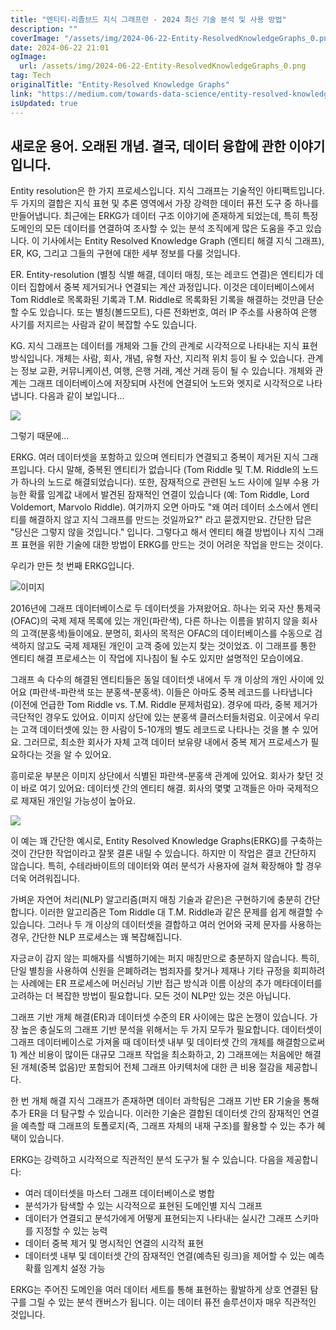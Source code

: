 ```yaml
---
title: "엔티티-리졸브드 지식 그래프란 - 2024 최신 기술 분석 및 사용 방법"
description: ""
coverImage: "/assets/img/2024-06-22-Entity-ResolvedKnowledgeGraphs_0.png"
date: 2024-06-22 21:01
ogImage:
  url: /assets/img/2024-06-22-Entity-ResolvedKnowledgeGraphs_0.png
tag: Tech
originalTitle: "Entity-Resolved Knowledge Graphs"
link: "https://medium.com/towards-data-science/entity-resolved-knowledge-graphs-6b22c09a1442"
isUpdated: true
---
```


## 새로운 용어. 오래된 개념. 결국, 데이터 융합에 관한 이야기입니다.

Entity resolution은 한 가지 프로세스입니다. 지식 그래프는 기술적인 아티팩트입니다. 두 가지의 결합은 지식 표현 및 추론 영역에서 가장 강력한 데이터 퓨전 도구 중 하나를 만들어냅니다. 최근에는 ERKG가 데이터 구조 이야기에 존재하게 되었는데, 특히 특정 도메인의 모든 데이터를 연결하여 조사할 수 있는 분석 조직에게 많은 도움을 주고 있습니다. 이 기사에서는 Entity Resolved Knowledge Graph (엔티티 해결 지식 그래프), ER, KG, 그리고 그들의 구현에 대한 세부 정보를 다룰 것입니다.

ER. Entity-resolution (별칭 식별 해결, 데이터 매칭, 또는 레코드 연결)은 엔티티가 데이터 집합에서 중복 제거되거나 연결되는 계산 과정입니다. 이것은 데이터베이스에서 Tom Riddle로 목록화된 기록과 T.M. Riddle로 목록화된 기록을 해결하는 것만큼 단순할 수도 있습니다. 또는 별칭(볼드모트), 다른 전화번호, 여러 IP 주소를 사용하여 은행 사기를 저지르는 사람과 같이 복잡할 수도 있습니다.

KG. 지식 그래프는 데이터를 개체와 그들 간의 관계로 시각적으로 나타내는 지식 표현 방식입니다. 개체는 사람, 회사, 개념, 유형 자산, 지리적 위치 등이 될 수 있습니다. 관계는 정보 교환, 커뮤니케이션, 여행, 은행 거래, 계산 거래 등이 될 수 있습니다. 개체와 관계는 그래프 데이터베이스에 저장되며 사전에 연결되어 노드와 엣지로 시각적으로 나타냅니다. 다음과 같이 보입니다...

<div class="content-ad"></div>

<img src="/assets/img/2024-06-22-Entity-ResolvedKnowledgeGraphs_0.png" />

그렇기 때문에...

ERKG. 여러 데이터셋을 포함하고 있으며 엔티티가 연결되고 중복이 제거된 지식 그래프입니다. 다시 말해, 중복된 엔티티가 없습니다 (Tom Riddle 및 T.M. Riddle의 노드가 하나의 노드로 해결되었습니다). 또한, 잠재적으로 관련된 노드 사이에 일부 수용 가능한 확률 임계값 내에서 발견된 잠재적인 연결이 있습니다 (예: Tom Riddle, Lord Voldemort, Marvolo Riddle). 여기까지 오면 아마도 "왜 여러 데이터 소스에서 엔티티를 해결하지 않고 지식 그래프를 만드는 것일까요?" 라고 묻겠지만요. 간단한 답은 "당신은 그렇지 않을 것입니다." 입니다. 그렇다고 해서 엔티티 해결 방법이나 지식 그래프 표현을 위한 기술에 대한 방법이 ERKG를 만드는 것이 어려운 작업을 만드는 것이다.

우리가 만든 첫 번째 ERKG입니다.

<div class="content-ad"></div>

![이미지](/assets/img/2024-06-22-Entity-ResolvedKnowledgeGraphs_1.png)

2016년에 그래프 데이터베이스로 두 데이터셋을 가져왔어요. 하나는 외국 자산 통제국 (OFAC)의 국제 제재 목록에 있는 개인(파란색), 다른 하나는 이름을 밝히지 않을 회사의 고객(분홍색)들이에요. 분명히, 회사의 목적은 OFAC의 데이터베이스를 수동으로 검색하지 않고도 국제 제재된 개인이 고객 중에 있는지 찾는 것이었죠. 이 그래프를 통한 엔티티 해결 프로세스는 이 작업에 지나침이 될 수도 있지만 설명적인 모습이에요.

그래프 속 다수의 해결된 엔티티들은 동일 데이터셋 내에서 두 개 이상의 개인 사이에 있어요 (파란색-파란색 또는 분홍색-분홍색). 이들은 아마도 중복 레코드를 나타냅니다 (이전에 언급한 Tom Riddle vs. T.M. Riddle 문제처럼요). 경우에 따라, 중복 제거가 극단적인 경우도 있어요. 이미지 상단에 있는 분홍색 클러스터들처럼요. 이곳에서 우리는 고객 데이터셋에 있는 한 사람이 5-10개의 별도 레코드로 나타나는 것을 볼 수 있어요. 그러므로, 최소한 회사가 자체 고객 데이터 보유량 내에서 중복 제거 프로세스가 필요하다는 것을 알 수 있어요.

흥미로운 부분은 이미지 상단에서 식별된 파란색-분홍색 관계에 있어요. 회사가 찾던 것이 바로 여기 있어요: 데이터셋 간의 엔티티 해결. 회사의 몇몇 고객들은 아마 국제적으로 제재된 개인일 가능성이 높아요.

<div class="content-ad"></div>

<img src="/assets/img/2024-06-22-Entity-ResolvedKnowledgeGraphs_2.png" />

이 예는 꽤 간단한 예시로, Entity Resolved Knowledge Graphs(ERKG)를 구축하는 것이 간단한 작업이라고 잘못 결론 내릴 수 있습니다. 하지만 이 작업은 결코 간단하지 않습니다. 특히, 수테라바이트의 데이터와 여러 분석가 사용자에 걸쳐 확장해야 할 경우 더욱 어려워집니다.

가벼운 자연어 처리(NLP) 알고리즘(퍼지 매칭 기술과 같은)은 구현하기에 충분히 간단합니다. 이러한 알고리즘은 Tom Riddle 대 T.M. Riddle과 같은 문제를 쉽게 해결할 수 있습니다. 그러나 두 개 이상의 데이터셋을 결합하고 여러 언어와 국제 문자를 사용하는 경우, 간단한 NLP 프로세스는 꽤 복잡해집니다.

자긍ㄹ이 감지 않는 피해자를 식별하기에는 퍼지 매칭만으로 충분하지 않습니다. 특히, 단일 별칭을 사용하여 신원을 은폐하려는 범죄자를 찾거나 제재나 기타 규정을 회피하려는 사례에는 ER 프로세스에 머신러닝 기반 접근 방식과 이름 이상의 추가 메타데이터를 고려하는 더 복잡한 방법이 필요합니다. 모든 것이 NLP만 있는 것은 아닙니다.

<div class="content-ad"></div>

그래프 기반 개체 해결(ER)과 데이터셋 수준의 ER 사이에는 많은 논쟁이 있습니다. 가장 높은 충실도의 그래프 기반 분석을 위해서는 두 가지 모두가 필요합니다. 데이터셋이 그래프 데이터베이스로 가져올 때 데이터셋 내부 및 데이터셋 간의 개체를 해결함으로써 1) 계산 비용이 많이든 대규모 그래프 작업을 최소화하고, 2) 그래프에는 처음에만 해결된 개체(중복 없음)만 포함되어 전체 그래프 아키텍처에 대한 큰 비용 절감을 제공합니다.

한 번 개체 해결 지식 그래프가 존재하면 데이터 과학팀은 그래프 기반 ER 기술을 통해 추가 ER을 더 탐구할 수 있습니다. 이러한 기술은 결합된 데이터셋 간의 잠재적인 연결을 예측할 때 그래프의 토폴로지(즉, 그래프 자체의 내재 구조)를 활용할 수 있는 추가 혜택이 있습니다.

ERKG는 강력하고 시각적으로 직관적인 분석 도구가 될 수 있습니다. 다음을 제공합니다:

- 여러 데이터셋을 마스터 그래프 데이터베이스로 병합
- 분석가가 탐색할 수 있는 시각적으로 표현된 도메인별 지식 그래프
- 데이터가 연결되고 분석가에게 어떻게 표현되는지 나타내는 실시간 그래프 스키마를 지정할 수 있는 능력
- 데이터 중복 제거 및 명시적인 연결의 시각적 표현
- 데이터셋 내부 및 데이터셋 간의 잠재적인 연결(예측된 링크)을 제어할 수 있는 예측 확률 임계치 설정 가능

<div class="content-ad"></div>

ERKG는 주어진 도메인을 여러 데이터 세트를 통해 표현하는 활발하게 상호 연결된 탐구를 그릴 수 있는 분석 캔버스가 됩니다. 이는 데이터 퓨전 솔루션이자 매우 직관적인 것입니다.
